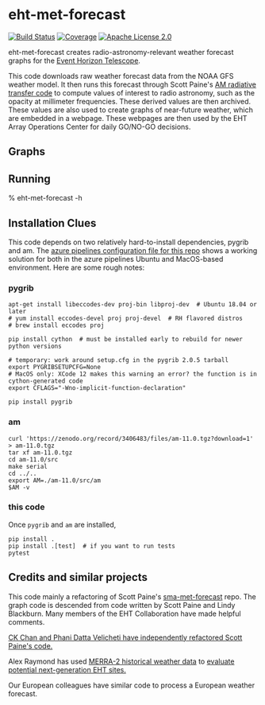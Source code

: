 # eht-met-forecast

[![Build Status](https://dev.azure.com/lindahl0577/eht-met-forecast/_apis/build/status/lindahl0577.eht-met-forecast?branchName=main)](https://dev.azure.com/lindahl0577/eht-met-forecast/_build/latest?definitionId=3&branchName=main) [![Coverage](https://coveralls.io/repos/github/wumpus/eht-met-forecast/badge.svg?branch=main)](https://coveralls.io/github/wumpus/eht-met-forecast?branch=main) [![Apache License 2.0](https://img.shields.io/github/license/wumpus/eht-met-forecast.svg)](LICENSE)

eht-met-forecast creates radio-astronomy-relevant weather forecast
graphs for the
[Event Horizon Telescope](https://eventhorizontelescope.org/).

This code downloads raw weather forecast data from the NOAA GFS weather model.
It then runs this forecast through Scott Paine's
[AM radiative transfer code](https://doi.org/10.5281/zenodo.640645)
to compute values of interest to radio astronomy, such as the opacity
at millimeter frequencies. These derived values are then archived.
These values are also used to create graphs of near-future weather, which are
embedded in a webpage. These webpages are then used by the
EHT Array Operations Center for daily GO/NO-GO decisions.

## Graphs



## Running

% eht-met-forecast -h


## Installation Clues

This code depends on two relatively hard-to-install dependencies,
pygrib and am. The [azure pipelines configuration file for this repo](azure-pipelines.yml)
shows a working solution for both in the azure pipelines Ubuntu and MacOS-based environment. Here
are some rough notes:

### pygrib

```
apt-get install libeccodes-dev proj-bin libproj-dev  # Ubuntu 18.04 or later
# yum install eccodes-devel proj proj-devel  # RH flavored distros
# brew install eccodes proj

pip install cython  # must be installed early to rebuild for newer python versions

# temporary: work around setup.cfg in the pygrib 2.0.5 tarball
export PYGRIBSETUPCFG=None
# MacOS only: XCode 12 makes this warning an error? the function is in cython-generated code
export CFLAGS="-Wno-implicit-function-declaration"

pip install pygrib
```

### am

```
curl 'https://zenodo.org/record/3406483/files/am-11.0.tgz?download=1' > am-11.0.tgz
tar xf am-11.0.tgz
cd am-11.0/src
make serial
cd ../..
export AM=./am-11.0/src/am
$AM -v
```

### this code

Once `pygrib` and `am` are installed,

```
pip install .
pip install .[test]  # if you want to run tests
pytest
```

## Credits and similar projects

This code mainly a refactoring of Scott Paine's
[sma-met-forecast](https://github.com/Smithsonian/sma-met-forecast) repo.
The graph code is descended from code written by Scott Paine and Lindy
Blackburn. Many members of the EHT Collaboration have made helpful comments.

[CK Chan and Phani Datta Velicheti have independently refactored Scott Paine's code.](https://github.com/focisrc/ucast)

Alex Raymond has used [MERRA-2 historical weather data](https://gmao.gsfc.nasa.gov/reanalysis/MERRA-2/) to [evaluate
potential next-generation EHT sites.](https://arxiv.org/abs/2102.05482)

Our European colleagues have similar code to process a European weather forecast.
